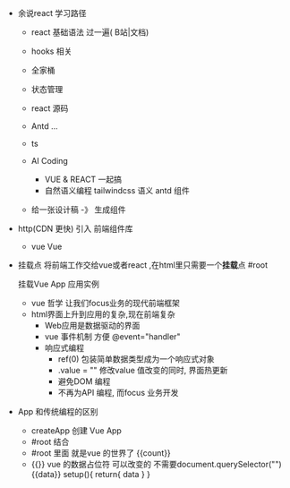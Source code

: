 - 余说react 学习路径
  - react 基础语法 过一遍( B站|文档)
  - hooks 相关
  - 全家桶
  - 状态管理
  - react 源码
  - Antd ...
  - ts 

  - AI Coding
    - VUE & REACT 一起搞
    - 自然语义编程
      tailwindcss 语义
      antd 组件

  - 给一张设计稿 -》 生成组件

 - http(CDN 更快) 引入 前端组件库
   - vue
     Vue

 - 挂载点
   将前端工作交给vue或者react ,在html里只需要一个**挂载**点 #root

   挂载Vue App 应用实例

   - vue 哲学  让我们focus业务的现代前端框架
   - html界面上升到应用的复杂,现在前端复杂
     - Web应用是数据驱动的界面
     - vue 事件机制 方便 @event="handler"
     - 响应式编程
       - ref(0) 包装简单数据类型成为一个响应式对象
       - .value = "" 修改value  值改变的同时, 界面热更新
       - 避免DOM 编程
       - 不再为API 编程, 而focus 业务开发
- App 和传统编程的区别
   - createApp 创建 Vue App
   - #root 结合
   - #root 里面 就是vue 的世界了
      {{count}}
   - {{}} vue 的数据占位符
     可以改变的
     不需要document.querySelector("")
     {{data}}
     setup(){
        return{
            data
        }
     }